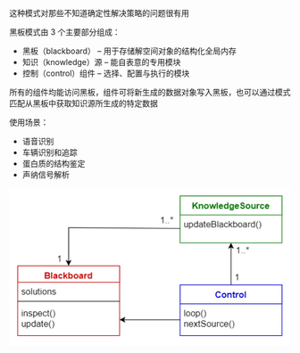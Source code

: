 这种模式对那些不知道确定性解决策略的问题很有用

黑板模式由 3 个主要部分组成：

- 黑板（blackboard） – 用于存储解空间对象的结构化全局内存
- 知识（knowledge）源 – 能自表意的专用模块
- 控制（control）组件 – 选择、配置与执行的模块

所有的组件均能访问黑板，组件可将新生成的数据对象写入黑板，也可以通过模式匹配从黑板中获取知识源所生成的特定数据

使用场景：

- 语音识别
- 车辆识别和追踪
- 蛋白质的结构鉴定
- 声纳信号解析

![img](.assets/%E9%BB%91%E6%9D%BF%E6%A8%A1%E5%BC%8F/4366140-a98ff233123c7981.png)